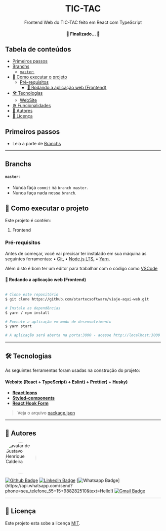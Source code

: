 <h1 align="center">TIC-TAC</h1>
<p align="center">Frontend Web do TIC-TAC feito em React com TypeScript</p>

<h4 align="center">
	🚧  Finalizado...  🚧
</h4>

## Tabela de conteúdos

<!--ts-->

-   [Primeiros passos](#primeiros-passos)
-   [Branchs](#branchs)
    -   [`master`:](#master)
-   [🚀 Como executar o projeto](#-como-executar-o-projeto)
    -   [Pré-requisitos](#pré-requisitos)
        -   [🧭 Rodando a aplicação web (Frontend)](#-rodando-a-aplicação-web-frontend)
-   [🛠 Tecnologias](#-tecnologias)
    -   [WebSite](#website-react--typescript)
-   [⚙️ Funcionalidades](#️-funcionalidades)
-   [🦸 Autores](#-autores)
-   [📝 Licença](#-licença)
<!--te-->

## Primeiros passos

-   Leia a parte de <a href="#branchs">Branchs</a>

---

## Branchs

#### `master`:

-   Nunca faça `commit` na `branch master`.
-   Nunca faça nada nessa `branch`.

## 🚀 Como executar o projeto

Este projeto é contém:

1. Frontend

### Pré-requisitos

Antes de começar, você vai precisar ter instalado em sua máquina as seguintes ferramentas: • [Git](https://git-scm.com/downloads), • [Node.js LTS](https://nodejs.org/en/download/), • [Yarn](https://yarnpkg.com/getting-started/install).

<p>Além disto é bom ter um editor para trabalhar com o código como <a href="https://code.visualstudio.com/" target="_blank">VSCode</a></p>

#### 🧭 Rodando a aplicação web (Frontend)

```bash

# Clone este repositório
$ git clone https://github.com/startecsoftware/viaje-aqui-web.git

# Instale as dependências
$ yarn / npm install

# Execute a aplicação em modo de desenvolvimento
$ yarn start

# A aplicação será aberta na porta:3000 - acesse http://localhost:3000

```

---

## 🛠 Tecnologias

As seguintes ferramentas foram usadas na construção do projeto:

#### **Website** ([React](https://reactjs.org/) + [TypeScript](https://www.typescriptlang.org/)) + [Eslint](https://eslint.org/)) + [Prettier](https://prettier.io/)) + [Husky](https://typicode.github.io/husky/#/))

-   **[React Icons](https://react-icons.github.io/react-icons/)**
-   **[Styled-components](https://github.com/styled-components/styled-components)**
-   **[React Hook Form](https://react-hook-form.com/)**

> Veja o arquivo [package.json](https://github.com/startecsoftware/viaje-aqui-web/blob/master/package.json)

---

## 🦸 Autores

<a href="https://github.com/kalangoti">
 <img style="border-radius: 50%;" src="https://avatars.githubusercontent.com/gustavocaldeira40" width="100px;" alt="avatar de Gustavo Henrique Caldeira"/>
</a>

[![Github Badge](https://img.shields.io/badge/-Github-000?style=flat-square&logo=Github&logoColor=white&link=https://github.com/gustavocaldeira40)](https://github.com/gustavocaldeira40)
[![Linkedin Badge](https://img.shields.io/badge/-LinkedIn-blue?style=flat-square&logo=Linkedin&logoColor=white&link=https://www.linkedin.com/in/gustavo-henrique-a51889116/)](https://www.linkedin.com/in/gustavo-henrique-a51889116/)
[![Whatsapp Badge](https://img.shields.io/badge/-Whatsapp-4CA143?style=flat-square&labelColor=4CA143&logo=whatsapp&logoColor=white&link=https://api.whatsapp.com/send?phone=seu_telefone_55+DDD+15+988282510&text=Hello!)](https://api.whatsapp.com/send?phone=seu_telefone_55+15+988282510&text=Hello!)
[![Gmail Badge](https://img.shields.io/badge/-Outlook-c14438?style=flat-square&logo=Outlook&logoColor=white&link=mailto:gustavo.caldeira.7@outlook.com)](mailto:gustavo.caldeira.7@outlook.com)

---

## 📝 Licença

Este projeto esta sobe a licença [MIT](./LICENSE).
